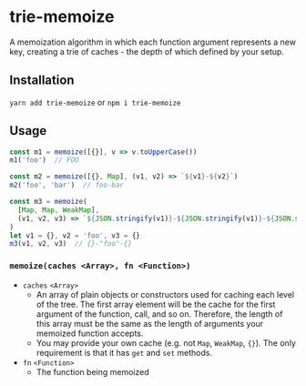 # trie-memoize
A memoization algorithm in which each function argument represents a new key, creating a 
trie of caches - the depth of which defined by your setup.

## Installation
`yarn add trie-memoize` or `npm i trie-memoize`

## Usage
```js
const m1 = memoize([{}], v => v.toUpperCase())
m1('foo')  // FOO

const m2 = memoize([{}, Map], (v1, v2) => `${v1}-${v2}`)
m2('foo', 'bar')  // foo-bar

const m3 = memoize(
  [Map, Map, WeakMap], 
  (v1, v2, v3) => `${JSON.stringify(v1)}-${JSON.stringify(v1)}-${JSON.stringify(v3)}`
)
let v1 = {}, v2 = 'foo', v3 = {}
m3(v1, v2, v3)  // {}-"foo"-{}
```

### `memoize(caches <Array>, fn <Function>)`
- `caches` `<Array>`
    - An array of plain objects or constructors used for caching each level of the tree.
      The first array element will be the cache for the first argument of the function,
      call, and so on. Therefore, the length of this array must be the same as the 
      length of arguments your memoized function accepts.
    - You may provide your own cache (e.g. not `Map`, `WeakMap`, `{}`). The only requirement
      is that it has `get` and `set` methods.
- `fn` `<Function>` 
    - The function being memoized

